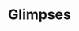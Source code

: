---
title: Glimpses
description_markdown: >-
  This is a new series of paintings which are small and irregular edges. They
  are left purposefully unframed, free and expansive but also appear to be a
  'glimpse' of something fleeting rather than fixed.
_gallery_date:
permalink: /paintings/glimpses
archive: false
main_image_path: /assets/images/3599a-screen-copy-1.jpg
thumb_crop:
images:
  - image_path: /assets/images/3603a-screen-copy.jpg
    image_title: No Idle Sitting
    image_description: |-
      Oil on wood panel
      Dimensions: W18 H13 cms, 2020
  - image_path: /assets/images/3589a-screen-copy.jpg
    image_title: If I lived in a forest I would hang my dress from a tree
    image_description: |-
      Oil on wood panel
      Dimensions: W23 H20 D1.5 cms, 2020
  - image_path: /assets/images/3592-screen-copy.jpg
    image_title: Pair-a-dice
    image_description: |-
      Oil on wood panel, assenblage
      Dimensions: W17.5 H15 cms, 2020
  - image_path: /assets/images/3599a-screen-copy.jpg
    image_title: Backyard Bananas
    image_description: |-
      Oil on wood panel, assesmblage
      Dimensions:W16.5 H23.5 D1.5 cms, 2020
  - image_path: /assets/images/3579-screen-copy.jpg
    image_title: Conversation with peacocks
    image_description: |-
      Oil on wood panel
      Dimensions: H33 W21 D1.5 cms, 2020
  - image_path: /assets/images/3596a-screen-copy.jpg
    image_title: Birthday Suit
    image_description: |-
      Oil on wood panel, assemblage
      Dimensions: H21 W19 D2.5 cms, 2020
  - image_path: /assets/images/3581-screen-copy.jpg
    image_title: Gone South
    image_description: |-
      Oil on wood panel
      Dimensions: W18 H20 cms, 2020
  - image_path: /assets/images/3584a-screen-copy.jpg
    image_title: Tilt
    image_description: |-
      Oil on charred wood panel
      Dimensions: W14.5 X H34 cms, 2020
  - image_path: /assets/images/3616a-screen-copy.jpg
    image_title: Absent Beach
    image_description: |-
      Oil on wood panel
      Dimensions: W16 H11 D2 cms, 2020
  - image_path: /assets/images/3612-screen-copy.jpg
    image_title: Portrait of a strawberry
    image_description:
  - image_path: /assets/images/3566a-screen-copy.jpg
    image_title: The Mirrorball Resort
    image_description:
  - image_path: /assets/images/3587-screen-copy.jpg
    image_title: The Idler
    image_description:
_options:
  image_path:
    width: 1200
    height: 1200
    resize_style: contain
    mime_type: image/jpeg
  main_image_path:
    width: 1200
    height: 800
    resize_style: contain
    mime_type: image/jpeg
_comments:
  title: Gallery title
  permalink: Be careful editing this
  main_image_path: Image used to represent your gallery
  images: Add and edit your gallery images here
  image_description: May only be used in the close up of an image
---